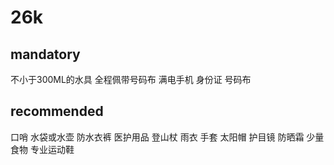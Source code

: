 # 26k
## mandatory
不小于300ML的水具
全程佩带号码布
满电手机
身份证
号码布

## recommended
口哨
水袋或水壶
防水衣裤
医护用品
登山杖
雨衣
手套
太阳帽
护目镜
防晒霜
少量食物
专业运动鞋
